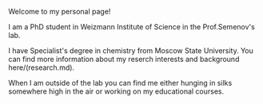 Welcome to my personal page!

I am a PhD student in Weizmann Institute of Science in the Prof.Semenov's lab. 

I have Specialist's degree in chemistry from Moscow State University. You can find more information about my reserch interests and background here/(research.md). 

When I am outside of the lab you can find me either hunging in silks somewhere high in the air or working on my educational courses.


